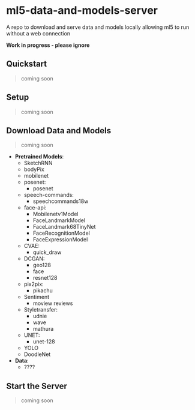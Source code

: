 # ml5-data-and-models-server
A repo to download and serve data and models locally allowing ml5 to run without a web connection

**Work in progress - please ignore**

## Quickstart
> coming soon

## Setup
> coming soon

## Download Data and Models
> coming soon

* **Pretrained Models**:
  * SketchRNN
  * bodyPix
  * mobilenet
  * posenet:
    * posenet
  * speech-commands:
    * speechcommands18w
  * face-api:
    * Mobilenetv1Model
    * FaceLandmarkModel
    * FaceLandmark68TinyNet
    * FaceRecognitionModel
    * FaceExpressionModel
  * CVAE:
    * quick_draw
  * DCGAN:
    * geo128
    * face
    * resnet128
  * pix2pix:
    * pikachu
  * Sentiment
    * moview reviews
  * Styletransfer:
    * udnie
    * wave
    * mathura
  * UNET:
    * unet-128
  * YOLO
  * DoodleNet
* **Data**:
  * ????

## Start the Server
> coming soon